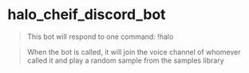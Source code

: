 # halo_cheif_discord_bot
> This bot will respond to one command: !halo

> When the bot is called, it will join the voice channel of whomever called it and play a random sample from the samples library
